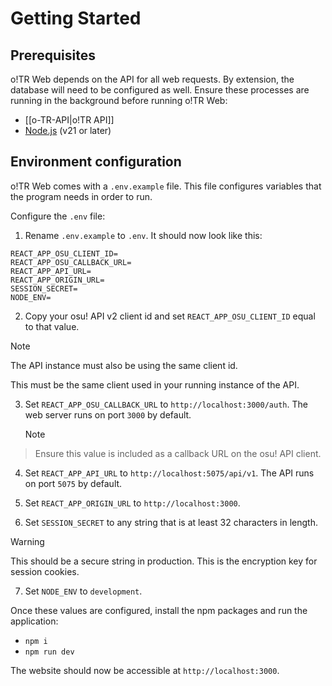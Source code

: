 # Getting Started

## Prerequisites

o!TR Web depends on the API for all web requests. By extension, the database will need to be configured as well. Ensure these processes are running in the background before running o!TR Web:

* [[o-TR-API|o!TR API]]
* [Node.js](https://nodejs.org/en) (v21 or later)

## Environment configuration

o!TR Web comes with a `.env.example` file. This file configures variables that the program needs in order to run.

Configure the `.env` file:
  
1. Rename `.env.example` to `.env`. It should now look like this:
   
```   
REACT_APP_OSU_CLIENT_ID=
REACT_APP_OSU_CALLBACK_URL=
REACT_APP_API_URL=
REACT_APP_ORIGIN_URL=
SESSION_SECRET=
NODE_ENV= 
```

2. Copy your osu! API v2 client id and set `REACT_APP_OSU_CLIENT_ID` equal to that value.

> [!note] 
> The API instance must also be using the same client id.
> 
> This must be the same client used in your running instance of the API.

3. Set `REACT_APP_OSU_CALLBACK_URL` to `http://localhost:3000/auth`. The web server runs on port `3000` by default.

   > [!note] 
> Ensure this value is included as a callback URL on the osu! API client.

4. Set `REACT_APP_API_URL` to `http://localhost:5075/api/v1`. The API runs on port `5075` by default.

5. Set `REACT_APP_ORIGIN_URL` to `http://localhost:3000`.

6. Set `SESSION_SECRET` to any string that is at least 32 characters in length.

> [!warning]
> This should be a secure string in production. This is the encryption key for session cookies.

7. Set `NODE_ENV` to `development`.

Once these values are configured, install the npm packages and run the application:

* `npm i`
* `npm run dev`

The website should now be accessible at `http://localhost:3000`.